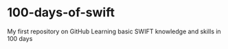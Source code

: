 # 100-days-of-swift
My first repository on GitHub
Learning basic SWIFT knowledge and skills in 100 days
